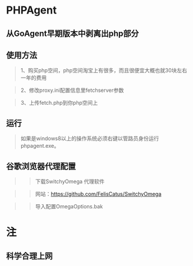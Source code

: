 # PHPAgent

## 从GoAgent早期版本中剥离出php部分

## 使用方法

>1、购买php空间，php空间淘宝上有很多，而且很便宜大概也就30块左右一年的费用

>2、修改proxy.ini配置信息里fetchserver参数

>3、上传fetch.php到你php空间上



## 运行

>如果是windows8以上的操作系统必须右键以管路员身份运行phpagent.exe。
 
## 谷歌浏览器代理配置
 
 >>下载SwitchyOmega 代理软件   
 
 >>网站：https://github.com/FelisCatus/SwitchyOmega
 
 >>导入配置OmegaOptions.bak
 
 
# 注

## 科学合理上网
